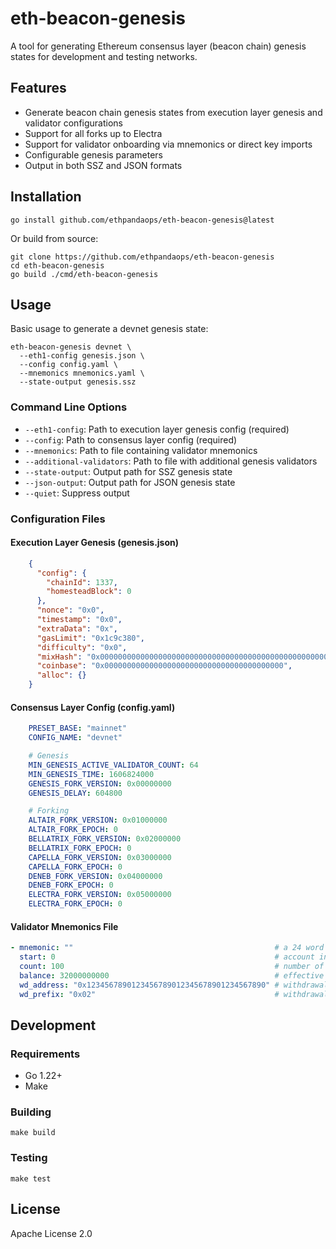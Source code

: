 # eth-beacon-genesis

A tool for generating Ethereum consensus layer (beacon chain) genesis states for development and testing networks.

## Features

- Generate beacon chain genesis states from execution layer genesis and validator configurations
- Support for all forks up to Electra
- Support for validator onboarding via mnemonics or direct key imports
- Configurable genesis parameters
- Output in both SSZ and JSON formats

## Installation

```
go install github.com/ethpandaops/eth-beacon-genesis@latest
```

Or build from source:
```
git clone https://github.com/ethpandaops/eth-beacon-genesis
cd eth-beacon-genesis
go build ./cmd/eth-beacon-genesis
```
## Usage

Basic usage to generate a devnet genesis state:

```
eth-beacon-genesis devnet \
  --eth1-config genesis.json \
  --config config.yaml \
  --mnemonics mnemonics.yaml \
  --state-output genesis.ssz
```

### Command Line Options

- `--eth1-config`: Path to execution layer genesis config (required)
- `--config`: Path to consensus layer config (required) 
- `--mnemonics`: Path to file containing validator mnemonics
- `--additional-validators`: Path to file with additional genesis validators
- `--state-output`: Output path for SSZ genesis state
- `--json-output`: Output path for JSON genesis state
- `--quiet`: Suppress output

### Configuration Files

#### Execution Layer Genesis (genesis.json)
```json
    {
      "config": {
        "chainId": 1337,
        "homesteadBlock": 0
      },
      "nonce": "0x0",
      "timestamp": "0x0",
      "extraData": "0x",
      "gasLimit": "0x1c9c380",
      "difficulty": "0x0",
      "mixHash": "0x0000000000000000000000000000000000000000000000000000000000000000",
      "coinbase": "0x0000000000000000000000000000000000000000",
      "alloc": {}
    }
```

#### Consensus Layer Config (config.yaml)
```yaml
    PRESET_BASE: "mainnet"
    CONFIG_NAME: "devnet"

    # Genesis
    MIN_GENESIS_ACTIVE_VALIDATOR_COUNT: 64
    MIN_GENESIS_TIME: 1606824000
    GENESIS_FORK_VERSION: 0x00000000
    GENESIS_DELAY: 604800

    # Forking
    ALTAIR_FORK_VERSION: 0x01000000
    ALTAIR_FORK_EPOCH: 0
    BELLATRIX_FORK_VERSION: 0x02000000
    BELLATRIX_FORK_EPOCH: 0
    CAPELLA_FORK_VERSION: 0x03000000
    CAPELLA_FORK_EPOCH: 0
    DENEB_FORK_VERSION: 0x04000000
    DENEB_FORK_EPOCH: 0
    ELECTRA_FORK_VERSION: 0x05000000
    ELECTRA_FORK_EPOCH: 0
```

#### Validator Mnemonics File
```yaml
- mnemonic: ""                                             # a 24 word BIP 39 mnemonic
  start: 0                                                 # account index to start from
  count: 100                                               # number of validators to generate
  balance: 32000000000                                     # effective balance
  wd_address: "0x1234567890123456789012345678901234567890" # withdrawal address
  wd_prefix: "0x02"                                        # withdrawal credentials prefix
```

## Development

### Requirements

- Go 1.22+
- Make

### Building

    make build

### Testing

    make test

## License

Apache License 2.0

